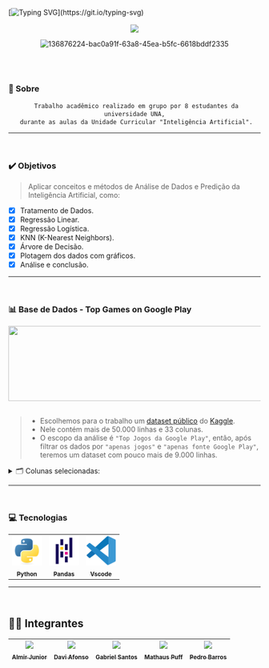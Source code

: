 [![Typing SVG](https://readme-typing-svg.herokuapp.com/?color=A2B5CD&size=25&center=true&vCenter=true&width=1000&lines=print("Trabalho-IA-UNA");n+=+float(input("Nota+do+trabalho:+"));Nota+do+trabalho:+10.0;print("Nota+=+{}+Parabéns!!!"+.format(n)))](https://git.io/typing-svg)

<div align="center">
   <img align="center" width="55%" src= "https://user-images.githubusercontent.com/94051879/194399251-72469c60-61c4-4db6-bcff-7a01f1041428.gif">

![136876224-bac0a91f-63a8-45ea-b5fc-6618bddf2335](https://user-images.githubusercontent.com/94051879/194400886-f9f8b0ca-e4fc-44a5-829a-10cb25082eda.gif)
</div>

<br>
<br>


### :open_book: Sobre 

<div align="center">

 ```
  Trabalho acadêmico realizado em grupo por 8 estudantes da universidade UNA,
  durante as aulas da Unidade Curricular "Inteligência Artificial".
 
 ```
</div>

---

<br>

### ✔️ Objetivos
> Aplicar conceitos e métodos de Análise de Dados e Predição da Inteligência Artificial, como:

- [x] Tratamento de Dados.
- [x] Regressão Linear.
- [x] Regressão Logística.
- [x] KNN (K-Nearest Neighbors).
- [x] Árvore de Decisão.
- [x] Plotagem dos dados com gráficos.
- [x] Análise e conclusão.

---

<br>

### 📊 Base de Dados - Top Games on Google Play

<div align="center">
   <img align="center"  width="750" height="150" heingth src= "https://encrypted-tbn0.gstatic.com/images?q=tbn:ANd9GcRQI-IzqB3xrnyR8ZYCdWpRGmGneDjAGMyxIg&usqp=CAU">
</div>

<br>

> * Escolhemos para o trabalho um [dataset público](https://www.kaggle.com/datasets/kboghe/android-apps-metadata?select=Android+apps+csv.csv) do [Kaggle](https://www.kaggle.com/).  
> * Nele contém mais de 50.000 linhas e 33 colunas.  
> * O escopo da análise é `"Top Jogos da Google Play"`, então, após filtrar os dados por `"apenas jogos"` e `"apenas fonte Google Play"`, teremos um dataset com pouco mais de 9.000 linhas.  
<details>
    <summary> 🗂️ Colunas selecionadas:</summary>
<ul>

<details>
    <summary>1- Fancy Name</summary>

> Nome de apresentação do jogo.
</details>
<details>
    <summary>2- Category</summary>

> Categoria em que se enquadra.
</details>
<details>
    <summary>3- Company</summary>

> Nome da empresa desenvolvedora.
</details>
<details>
    <summary>4- Purchases</summary>

> Se há vendas dentro do jogo ou não (microtransações).
</details>
<details>
    <summary>5- Ads</summary>

> Se o jogo contém anúncios ou não.
</details>
<details>
    <summary>6- Age Rating</summary>

> Idade mínima recomendada.
</details>
<details>
    <summary>7- Downloads</summary>

> Marca de downloads alcançada.  
> (1/5/10/50/100/500/1.000/5.000 ... 1.000.000.000).
</details>
<details>
    <summary>8- Users Interact</summary>

> Se há interação entre usuários (multiplayer/rede social).
</details>
<details>
    <summary>9- Price</summary>

> Preço do jogo (se for pago).
</details>
<details>
    <summary>10- Rating</summary>

> Média de avaliação (0-5).
</details>
<details>
    <summary>11- Number Reviews</summary>

> Total de avaliações.
</details>
<details>
    <summary>12- Five</summary>

> Proporção relativa de avaliações com 5 estrelas.
</details>
<details>
    <summary>13- Four</summary>

> Proporção relativa de avaliações com 4 estrelas.
</details>
<details>
    <summary>14- Three</summary>

> Proporção relativa de avaliações com 3 estrelas.
</details>
<details>
    <summary>15- Two</summary>

> Proporção relativa de avaliações com 2 estrelas.
</details>
<details>
    <summary>16- One</summary>

> Proporção relativa de avaliações com 1 estrelas.
</details>

</details>

---

<br>

### 💻 Tecnologias 


<table>
  <tr>
    <td align="center">
      <a href="#">
        <img align="rigth" alt="python" height="60" width="60" src="https://raw.githubusercontent.com/devicons/devicon/master/icons/python/python-original.svg"><br>
        <sub>
          <b>Python</b>
        </sub>
      </a>
    </td>
    <td align="center">
      <a href="#">
        <img align="rigth" alt="pandas" height="60" width="60" src="https://raw.githubusercontent.com/devicons/devicon/master/icons/pandas/pandas-original.svg"><br>
        <sub>
          <b>Pandas</b>
        </sub>
      </a>
    </td>
        <td align="center">
      <a href="#">
         <img align="rigth" alt="vscode" height="60" width="60" src="https://raw.githubusercontent.com/devicons/devicon/master/icons/vscode/vscode-original.svg">
<br>
        <sub>
          <b>Vscode</b>
        </sub>
      </a>
    </td>
  </tr>
</table>

---


<br>

## :man_student: Integrantes

| [<img src="https://avatars.githubusercontent.com/u/72845631?v=4" width=115><br><sub>Almir Junior</sub>](https://github.com/AlmirJNR) |  [<img src="https://avatars.githubusercontent.com/u/89953265?v=4" width=115><br><sub>Davi Afonso</sub>](https://github.com/DaviAfonso88) |  [<img src="https://avatars.githubusercontent.com/u/85748917?v=4" width=115><br><sub>Gabriel Santos</sub>](https://github.com/gabrielrabelomachadosantos) |  [<img src="https://avatars.githubusercontent.com/u/90942975?v=4" width=115><br><sub>Mathaus Puff</sub>](https://github.com/mathauspuffdesouza) |  [<img src="https://avatars.githubusercontent.com/u/85514585?v=4" width=115><br><sub>Pedro Barros</sub>](https://github.com/Pedro-Barros77) |
| :---: | :---: | :---: | :---: | :---: |




